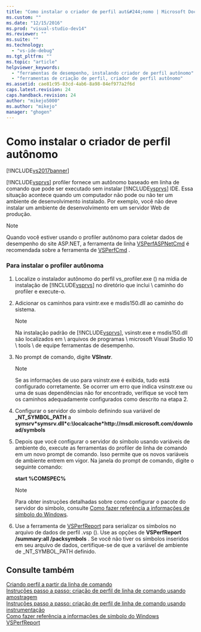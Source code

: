 ```yaml
---
title: "Como instalar o criador de perfil aut&#244;nomo | Microsoft Docs"
ms.custom: ""
ms.date: "12/15/2016"
ms.prod: "visual-studio-dev14"
ms.reviewer: ""
ms.suite: ""
ms.technology: 
  - "vs-ide-debug"
ms.tgt_pltfrm: ""
ms.topic: "article"
helpviewer_keywords: 
  - "ferramentas de desempenho, instalando criador de perfil autônomo"
  - "ferramentas de criação de perfil, criador de perfil autônomo"
ms.assetid: cae81c95-83cd-4ab6-8a98-84ef977a2f6d
caps.latest.revision: 24
caps.handback.revision: 24
author: "mikejo5000"
ms.author: "mikejo"
manager: "ghogen"
---
```

# Como instalar o criador de perfil aut&#244;nomo
[!INCLUDE[vs2017banner](../code-quality/includes/vs2017banner.md)]

[!INCLUDE[vsprvs](../code-quality/includes/vsprvs_md.md)] profiler fornece um autônomo baseado em linha de comando que pode ser executado sem instalar [!INCLUDE[vsprvs](../code-quality/includes/vsprvs_md.md)] IDE.  Essa situação acontece quando um computador não pode ou não ter um ambiente de desenvolvimento instalado.  Por exemplo, você não deve instalar um ambiente de desenvolvimento em um servidor Web de produção.  
  
> [!NOTE]
>  Quando você estiver usando o profiler autônomo para coletar dados de desempenho do site ASP.NET, a ferramenta de linha [VSPerfASPNetCmd](../profiling/vsperfaspnetcmd.md) é recomendada sobre a ferramenta de [VSPerfCmd](../profiling/vsperfcmd.md) .  
  
### Para instalar o profiler autônoma  
  
1.  Localize o instalador autônomo do perfil vs\_profiler.exe \(\) na mídia de instalação de [!INCLUDE[vsprvs](../code-quality/includes/vsprvs_md.md)] no diretório que inclui \\ caminho do profiler e execute\-o.  
  
2.  Adicionar os caminhos para vsintr.exe e msdis150.dll ao caminho do sistema.  
  
    > [!NOTE]
    >  Na instalação padrão de [!INCLUDE[vsprvs](../code-quality/includes/vsprvs_md.md)], vsinstr.exe e msdis150.dll são localizados em \\ arquivos de programas \\ microsoft Visual Studio 10 \\ tools \\ de equipe ferramentas de desempenho.  
  
3.  No prompt de comando, digite **VSInstr**.  
  
    > [!NOTE]
    >  Se as informações de uso para vsinstr.exe é exibida, tudo está configurado corretamente.  Se ocorrer um erro que indica vsinstr.exe ou uma de suas dependências não for encontrado, verifique se você tem os caminhos adequadamente configurados como descrito na etapa 2.  
  
4.  Configurar o servidor do símbolo definindo sua variável de **\_NT\_SYMBOL\_PATH** a **symsrv\*symsrv.dll\*c:\\localcache\*http:\/\/msdl.microsoft.com\/download\/symbols**  
  
5.  Depois que você configurar o servidor do símbolo usando variáveis de ambiente do, execute as ferramentas do profiler de linha de comando em um novo prompt de comando.  Isso permite que os novos variáveis de ambiente entrem em vigor.  Na janela do prompt de comando, digite o seguinte comando:  
  
     **start %COMSPEC%**  
  
    > [!NOTE]
    >  Para obter instruções detalhadas sobre como configurar o pacote do servidor do símbolo, consulte [Como fazer referência a informações de símbolo do Windows](../profiling/how-to-reference-windows-symbol-information.md).  
  
6.  Use a ferramenta de [VSPerfReport](../profiling/vsperfreport.md) para serializar os símbolos no arquivo de dados de perfil .vsp \(\).  Use as opções de **VSPerfReport \/summary:all \/packsymbols** .  Se você não tiver os símbolos inseridos em seu arquivo de dados, certifique\-se de que a variável de ambiente de \_NT\_SYMBOL\_PATH definido.  
  
## Consulte também  
 [Criando perfil a partir da linha de comando](../profiling/using-the-profiling-tools-from-the-command-line.md)   
 [Instruções passo a passo: criação de perfil de linha de comando usando amostragem](../Topic/Walkthrough:%20Command-Line%20Profiling%20Using%20Sampling.md)   
 [Instruções passo a passo: criação de perfil de linha de comando usando instrumentação](../profiling/walkthrough-command-line-profiling-using-instrumentation.md)   
 [Como fazer referência a informações de símbolo do Windows](../profiling/how-to-reference-windows-symbol-information.md)   
 [VSPerfReport](../profiling/vsperfreport.md)